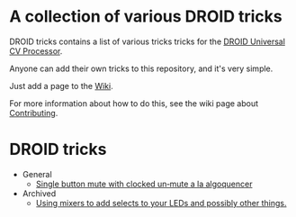 # A collection of various DROID tricks

DROID tricks contains a list of various tricks tricks for the [DROID Universal CV Processor](https://shop.dermannmitdermaschine.de/pages/droid-universal-cv-processor).

Anyone can add their own tricks to this repository, and it's very simple.

Just add a page to the [Wiki](../../wiki/).

For more information about how to do this, see the wiki page about [Contributing](../../wiki/Contributing).

# DROID tricks
* General
  * [Single button mute with clocked un‐mute a la algoquencer](../../wiki/Single-button-mute-with-clocked-un‐mute-a-la-algoquencer)
* Archived
  * [Using mixers to add selects to your LEDs and possibly other things.](../../wiki/Using-mixers-to-add-selects-to-your-LEDs-and-possibly-other-things.)
